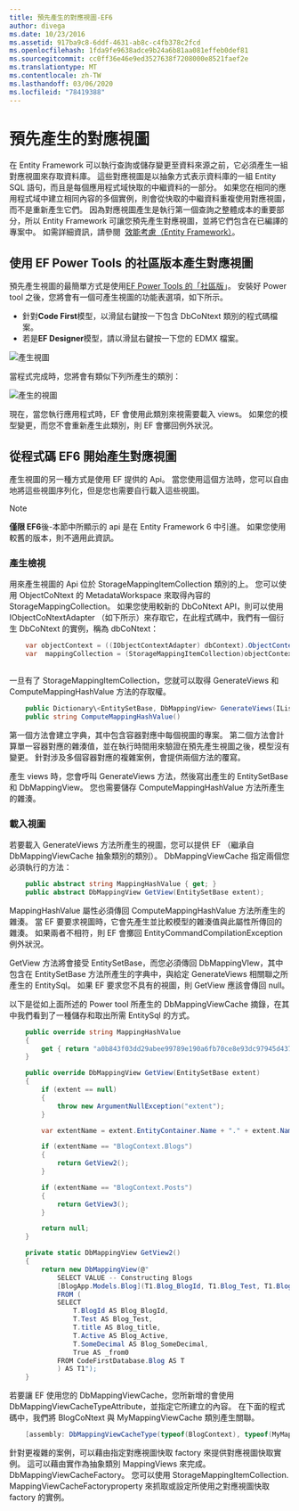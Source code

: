 ```yaml
---
title: 預先產生的對應視圖-EF6
author: divega
ms.date: 10/23/2016
ms.assetid: 917ba9c8-6ddf-4631-ab8c-c4fb378c2fcd
ms.openlocfilehash: 1fda9fe9638adce9b24a6b81aa081effeb0def81
ms.sourcegitcommit: cc0ff36e46e9ed3527638f7208000e8521faef2e
ms.translationtype: MT
ms.contentlocale: zh-TW
ms.lasthandoff: 03/06/2020
ms.locfileid: "78419388"
---
```

# <a name="pre-generated-mapping-views"></a>預先產生的對應視圖
在 Entity Framework 可以執行查詢或儲存變更至資料來源之前，它必須產生一組對應視圖來存取資料庫。 這些對應視圖是以抽象方式表示資料庫的一組 Entity SQL 語句，而且是每個應用程式域快取的中繼資料的一部分。 如果您在相同的應用程式域中建立相同內容的多個實例，則會從快取的中繼資料重複使用對應視圖，而不是重新產生它們。 因為對應視圖產生是執行第一個查詢之整體成本的重要部分，所以 Entity Framework 可讓您預先產生對應視圖，並將它們包含在已編譯的專案中。 如需詳細資訊，請參閱  [效能考慮（Entity Framework）](~/ef6/fundamentals/performance/perf-whitepaper.md)。

## <a name="generating-mapping-views-with-the-ef-power-tools-community-edition"></a>使用 EF Power Tools 的社區版本產生對應視圖

預先產生視圖的最簡單方式是使用[EF Power Tools 的「社區版](https://marketplace.visualstudio.com/items?itemName=ErikEJ.EntityFramework6PowerToolsCommunityEdition)」。 安裝好 Power tool 之後，您將會有一個可產生視圖的功能表選項，如下所示。

-   針對**Code First**模型，以滑鼠右鍵按一下包含 DbCoNtext 類別的程式碼檔案。
-   若是**EF Designer**模型，請以滑鼠右鍵按一下您的 EDMX 檔案。

![產生視圖](~/ef6/media/generateviews.png)

當程式完成時，您將會有類似下列所產生的類別：

![產生的視圖](~/ef6/media/generatedviews.png)

現在，當您執行應用程式時，EF 會使用此類別來視需要載入 views。 如果您的模型變更，而您不會重新產生此類別，則 EF 會擲回例外狀況。

## <a name="generating-mapping-views-from-code---ef6-onwards"></a>從程式碼 EF6 開始產生對應視圖

產生視圖的另一種方式是使用 EF 提供的 Api。 當您使用這個方法時，您可以自由地將這些視圖序列化，但是您也需要自行載入這些視圖。

> [!NOTE]
> **僅限 EF6**後-本節中所顯示的 api 是在 Entity Framework 6 中引進。 如果您使用較舊的版本，則不適用此資訊。

### <a name="generating-views"></a>產生檢視

用來產生視圖的 Api 位於 StorageMappingItemCollection 類別的上。 您可以使用 ObjectCoNtext 的 MetadataWorkspace 來取得內容的 StorageMappingCollection。 如果您使用較新的 DbCoNtext API，則可以使用 IObjectCoNtextAdapter （如下所示）來存取它，在此程式碼中，我們有一個衍生 DbCoNtext 的實例，稱為 dbCoNtext：

``` csharp
    var objectContext = ((IObjectContextAdapter) dbContext).ObjectContext;
    var  mappingCollection = (StorageMappingItemCollection)objectContext.MetadataWorkspace
                                                                        .GetItemCollection(DataSpace.CSSpace);
```

一旦有了 StorageMappingItemCollection，您就可以取得 GenerateViews 和 ComputeMappingHashValue 方法的存取權。

``` csharp
    public Dictionary\<EntitySetBase, DbMappingView> GenerateViews(IList<EdmSchemaError> errors)
    public string ComputeMappingHashValue()
```

第一個方法會建立字典，其中包含容器對應中每個視圖的專案。 第二個方法會計算單一容器對應的雜湊值，並在執行時間用來驗證在預先產生視圖之後，模型沒有變更。 針對涉及多個容器對應的複雜案例，會提供兩個方法的覆寫。

產生 views 時，您會呼叫 GenerateViews 方法，然後寫出產生的 EntitySetBase 和 DbMappingView。 您也需要儲存 ComputeMappingHashValue 方法所產生的雜湊。

### <a name="loading-views"></a>載入視圖

若要載入 GenerateViews 方法所產生的視圖，您可以提供 EF （繼承自 DbMappingViewCache 抽象類別的類別）。 DbMappingViewCache 指定兩個您必須執行的方法：

``` csharp
    public abstract string MappingHashValue { get; }
    public abstract DbMappingView GetView(EntitySetBase extent);
```

MappingHashValue 屬性必須傳回 ComputeMappingHashValue 方法所產生的雜湊。 當 EF 要要求視圖時，它會先產生並比較模型的雜湊值與此屬性所傳回的雜湊。 如果兩者不相符，則 EF 會擲回 EntityCommandCompilationException 例外狀況。

GetView 方法將會接受 EntitySetBase，而您必須傳回 DbMappingVIew，其中包含在 EntitySetBase 方法所產生的字典中，與給定 GenerateViews 相關聯之所產生的 EntitySql。 如果 EF 要求您不具有的視圖，則 GetView 應該會傳回 null。

以下是從如上面所述的 Power tool 所產生的 DbMappingViewCache 摘錄，在其中我們看到了一種儲存和取出所需 EntitySql 的方式。

``` csharp
    public override string MappingHashValue
    {
        get { return "a0b843f03dd29abee99789e190a6fb70ce8e93dc97945d437d9a58fb8e2afd2e"; }
    }

    public override DbMappingView GetView(EntitySetBase extent)
    {
        if (extent == null)
        {
            throw new ArgumentNullException("extent");
        }

        var extentName = extent.EntityContainer.Name + "." + extent.Name;

        if (extentName == "BlogContext.Blogs")
        {
            return GetView2();
        }

        if (extentName == "BlogContext.Posts")
        {
            return GetView3();
        }

        return null;
    }

    private static DbMappingView GetView2()
    {
        return new DbMappingView(@"
            SELECT VALUE -- Constructing Blogs
            [BlogApp.Models.Blog](T1.Blog_BlogId, T1.Blog_Test, T1.Blog_title, T1.Blog_Active, T1.Blog_SomeDecimal)
            FROM (
            SELECT
                T.BlogId AS Blog_BlogId,
                T.Test AS Blog_Test,
                T.title AS Blog_title,
                T.Active AS Blog_Active,
                T.SomeDecimal AS Blog_SomeDecimal,
                True AS _from0
            FROM CodeFirstDatabase.Blog AS T
            ) AS T1");
    }
```

若要讓 EF 使用您的 DbMappingViewCache，您所新增的會使用 DbMappingViewCacheTypeAttribute，並指定它所建立的內容。 在下面的程式碼中，我們將 BlogCoNtext 與 MyMappingViewCache 類別產生關聯。

``` csharp
    [assembly: DbMappingViewCacheType(typeof(BlogContext), typeof(MyMappingViewCache))]
```

針對更複雜的案例，可以藉由指定對應視圖快取 factory 來提供對應視圖快取實例。 這可以藉由實作為抽象類別 MappingViews 來完成。 DbMappingViewCacheFactory。 您可以使用 StorageMappingItemCollection. MappingViewCacheFactoryproperty 來抓取或設定所使用之對應視圖快取 factory 的實例。

